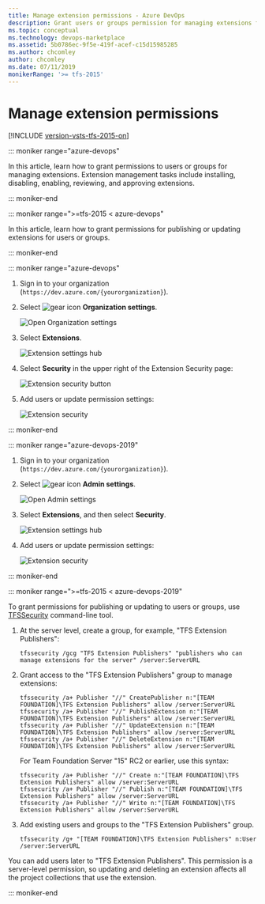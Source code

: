 ```yaml
---
title: Manage extension permissions - Azure DevOps
description: Grant users or groups permission for managing extensions for Azure DevOps
ms.topic: conceptual
ms.technology: devops-marketplace
ms.assetid: 5b0786ec-9f5e-419f-acef-c15d15985285
ms.author: chcomley
author: chcomley
ms.date: 07/11/2019
monikerRange: '>= tfs-2015'
---
```


# Manage extension permissions

[!INCLUDE [version-vsts-tfs-2015-on](../../boards/includes/version-vsts-tfs-2015-on.md)]

::: moniker range="azure-devops"

In this article, learn how to grant permissions to users or groups for managing extensions. Extension management tasks include installing, disabling, enabling, reviewing, and approving extensions.

::: moniker-end

::: moniker range=">=tfs-2015 < azure-devops"

In this article, learn how to grant permissions for publishing or updating extensions for users or groups.

::: moniker-end

::: moniker range="azure-devops"

1.  Sign in to your organization (`https://dev.azure.com/{yourorganization}`).

2.  Select ![gear icon](../../media/icons/gear-icon.png) **Organization settings**.

    ![Open Organization settings](../../media/settings/open-admin-settings-vert.png)

3.  Select **Extensions**.

    ![Extension settings hub](../media/manage-permissions/extensions-settings.png)

4.  Select **Security** in the upper right of the Extension Security page:

    ![Extension security button](../media/manage-permissions/extensions-security-button.png)

5.  Add users or update permission settings:

    ![Extension security](../media/manage-permissions/extensions-security.png)

::: moniker-end

::: moniker range="azure-devops-2019"

1.  Sign in to your organization (`https://dev.azure.com/{yourorganization}`).

2.  Select ![gear icon](../../media/icons/gear-icon.png) **Admin settings**.

    ![Open Admin settings](../../media/settings/open-admin-settings-server.png)

3.  Select **Extensions**, and then select **Security**.

    ![Extension settings hub](../media/select-extensions-and-security.png)

4.  Add users or update permission settings:

    ![Extension security](../media/manage-permissions/extensions-security.png)

::: moniker-end

::: moniker range=">=tfs-2015 < azure-devops-2019"

To grant permissions for publishing or updating to users or groups, use [TFSSecurity](/azure/devops/server/command-line/tfssecurity-cmd#permissions) command-line tool.

1.  At the server level, create a group, for example, "TFS Extension Publishers":

    ```
    tfssecurity /gcg "TFS Extension Publishers" "publishers who can manage extensions for the server" /server:ServerURL
    ```

2.  Grant access to the "TFS Extension Publishers" group to manage extensions:

    ```
    tfssecurity /a+ Publisher "//" CreatePublisher n:"[TEAM FOUNDATION]\TFS Extension Publishers" allow /server:ServerURL
    tfssecurity /a+ Publisher "//" PublishExtension n:"[TEAM FOUNDATION]\TFS Extension Publishers" allow /server:ServerURL
    tfssecurity /a+ Publisher "//" UpdateExtension n:"[TEAM FOUNDATION]\TFS Extension Publishers" allow /server:ServerURL
    tfssecurity /a+ Publisher "//" DeleteExtension n:"[TEAM FOUNDATION]\TFS Extension Publishers" allow /server:ServerURL
    ```

    For Team Foundation Server "15" RC2 or earlier, use this syntax:

    ```
    tfssecurity /a+ Publisher "//" Create n:"[TEAM FOUNDATION]\TFS Extension Publishers" allow /server:ServerURL
    tfssecurity /a+ Publisher "//" Publish n:"[TEAM FOUNDATION]\TFS Extension Publishers" allow /server:ServerURL
    tfssecurity /a+ Publisher "//" Write n:"[TEAM FOUNDATION]\TFS Extension Publishers" allow /server:ServerURL
    ```

3.  Add existing users and groups to the "TFS Extension Publishers" group.

    ```
    tfssecurity /g+ "[TEAM FOUNDATION]\TFS Extension Publishers" n:User /server:ServerURL
    ```

You can add users later to "TFS Extension Publishers". This permission is a server-level permission,
so updating and deleting an extension affects all the project collections that use the extension.

::: moniker-end
